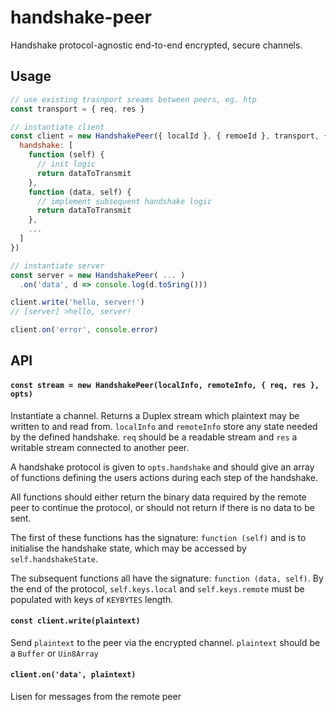 # handshake-peer

Handshake protocol-agnostic end-to-end encrypted, secure channels.

## Usage

```js
// use existing trasnport sreams between peers, eg. htp
const transport = { req, res }

// instantiate client
const client = new HandshakePeer({ localId }, { remoeId }, transport, {
  handshake: [
    function (self) {
      // init logic
      return dataToTransmit
    },
    function (data, self) {
      // implement subsequent handshake logic
      return dataToTransmit
    },
    ...
  ]
})

// instantiate server
const server = new HandshakePeer( ... )
  .on('data', d => console.log(d.toSring()))

client.write('hello, server!')
// [server] >hello, server!

client.on('error', console.error)
```

## API

#### `const stream = new HandshakePeer(localInfo, remoteInfo, { req, res }, opts)`

Instantiate a channel. Returns a Duplex stream which plaintext may be written to and read from. `localInfo` and `remoteInfo` store any state needed by the defined handshake. `req` should be a readable stream and `res` a writable stream connected to another peer.

A handshake protocol is given to `opts.handshake` and should give an array of functions defining the users actions during each step of the handshake.

All functions should either return the binary data required by the remote peer to continue the protocol, or should not return if there is no data to be sent.

The first of these functions has the signature: `function (self)` and is to initialise the handshake state, which may be accessed by `self.handshakeState`.

The subsequent functions all have the signature: `function (data, self)`. By the end of the protocol, `self.keys.local` and `self.keys.remote` must be populated with keys of `KEYBYTES` length.

#### `const client.write(plaintext)`

Send `plaintext` to the peer via the encrypted channel. `plaintext` should be a `Buffer` or `Uin8Array`

#### `client.on('data', plaintext)`

Lisen for messages from the remote peer

